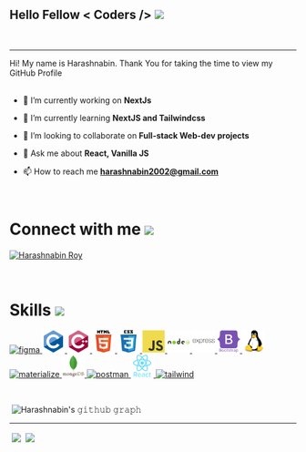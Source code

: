 <!-- <h3 align="center">It’s not a bug. It’s an undocumented feature!</h3> -->
<h2> Hello Fellow < Coders /> <img src = "https://raw.githubusercontent.com/MartinHeinz/MartinHeinz/master/wave.gif" width = 30px> </h2>
<br><hr>
<div size='20px'> Hi! My name is Harashnabin. Thank You for taking the time to view my GitHub Profile</div>
</h1>
<!-- ![Profile views](https://visitor-badge.glitch.me/badge?page_id=HarashnabinRoy.HarashnabinRoy) -->
<!-- ![Github](https://img.shields.io/github/followers/HarashnabinRoy?label=Follow&style=social)](https://github.com/HarashnabinRoy) -->



<br>
<!-- <hr> -->

- 🔭 I’m currently working on **NextJs**

- 🌱 I’m currently learning **NextJS and Tailwindcss**

- 👯 I’m looking to collaborate on **Full-stack Web-dev projects**

- 💬 Ask me about **React, Vanilla JS**

- 📫 How to reach me **harashnabin2002@gmail.com**

<br>

<h1 align="left">Connect with me <img src='https://raw.githubusercontent.com/ShahriarShafin/ShahriarShafin/main/Assets/handshake.gif' width="100px"> </h1>
<p align="left">
<a href="https://www.linkedin.com/in/harashnabin-roy-8893731b9/" target="blank"><img align="center" src="https://raw.githubusercontent.com/rahuldkjain/github-profile-readme-generator/master/src/images/icons/Social/linked-in-alt.svg" alt="Harashnabin Roy" height="30" width="40" /></a>
</p>

<br>

<h1 align="left">Skills <img src = "https://media2.giphy.com/media/QssGEmpkyEOhBCb7e1/giphy.gif?cid=ecf05e47a0n3gi1bfqntqmob8g9aid1oyj2wr3ds3mg700bl&rid=giphy.gif" width = 32px> </h1>
<p align="left"> <a href="https://www.figma.com/" target="_blank"> <img src="https://www.vectorlogo.zone/logos/figma/figma-icon.svg" alt="figma" width="40" height="40"/> </a> <a href="https://www.cprogramming.com/" target="_blank"> <img src="https://raw.githubusercontent.com/devicons/devicon/master/icons/c/c-original.svg" alt="c" width="40" height="40"/> </a> <a href="https://www.w3schools.com/cpp/" target="_blank"> <img src="https://raw.githubusercontent.com/devicons/devicon/master/icons/cplusplus/cplusplus-original.svg" alt="cplusplus" width="40" height="40"/> </a><a href="https://www.w3.org/html/" target="_blank"> <img src="https://raw.githubusercontent.com/devicons/devicon/master/icons/html5/html5-original-wordmark.svg" alt="html5" width="40" height="40"/> </a> <a href="https://www.w3schools.com/css/" target="_blank"> <img src="https://raw.githubusercontent.com/devicons/devicon/master/icons/css3/css3-original-wordmark.svg" alt="css3" width="40" height="40"/> </a> <a href="https://developer.mozilla.org/en-US/docs/Web/JavaScript" target="_blank"> <img src="https://raw.githubusercontent.com/devicons/devicon/master/icons/javascript/javascript-original.svg" alt="javascript" width="40" height="40"/> </a> <a href="https://nodejs.org" target="_blank"> <img src="https://raw.githubusercontent.com/devicons/devicon/master/icons/nodejs/nodejs-original-wordmark.svg" alt="nodejs" width="40" height="40"/> </a> <a href="https://expressjs.com" target="_blank"> <img src="https://raw.githubusercontent.com/devicons/devicon/master/icons/express/express-original-wordmark.svg" alt="express" width="40" height="40"/> </a><a href="https://getbootstrap.com" target="_blank"> <img src="https://raw.githubusercontent.com/devicons/devicon/master/icons/bootstrap/bootstrap-plain-wordmark.svg" alt="bootstrap" width="40" height="40"/> </a>  <a href="https://www.linux.org/" target="_blank"> <img src="https://raw.githubusercontent.com/devicons/devicon/master/icons/linux/linux-original.svg" alt="linux" width="40" height="40"/> </a> <a href="https://materializecss.com/" target="_blank"> <img src="https://raw.githubusercontent.com/prplx/svg-logos/5585531d45d294869c4eaab4d7cf2e9c167710a9/svg/materialize.svg" alt="materialize" width="40" height="40"/> </a> <a href="https://www.mongodb.com/" target="_blank"> <img src="https://raw.githubusercontent.com/devicons/devicon/master/icons/mongodb/mongodb-original-wordmark.svg" alt="mongodb" width="40" height="40"/> </a> <a href="https://postman.com" target="_blank"> <img src="https://www.vectorlogo.zone/logos/getpostman/getpostman-icon.svg" alt="postman" width="40" height="40"/> </a> <a href="https://reactjs.org/" target="_blank"> <img src="https://raw.githubusercontent.com/devicons/devicon/master/icons/react/react-original-wordmark.svg" alt="react" width="40" height="40"/> </a> <a href="https://tailwindcss.com/" target="_blank"> <img src="https://www.vectorlogo.zone/logos/tailwindcss/tailwindcss-icon.svg" alt="tailwind" width="40" height="40"/> </a> </p>

<br>

&nbsp;![Harashnabin's 𝚐𝚒𝚝𝚑𝚞𝚋 𝚐𝚛𝚊𝚙𝚑](https://activity-graph.herokuapp.com/graph?username=HarashnabinRoy&hide_border=true&area=true)
<br><hr>

&nbsp;<img align="center" src="https://github-readme-stats.vercel.app/api?username=HarashnabinRoy&show_icons=true&locale=en&theme-radical"/> &nbsp;<img align="center" src="https://github-readme-streak-stats.herokuapp.com/?user=HarashnabinRoy&theme-radical"/>
<!-- <br><br><hr><br>
&nbsp;<img src="https://github-readme-stats.vercel.app/api?username=HarashnabinRoy&show_icons=true&locale=en&count_private=true&hide_rank=true&custom_title=My%20GitHub%20Stats&disable_animations=true&theme=radical)"/> -->


